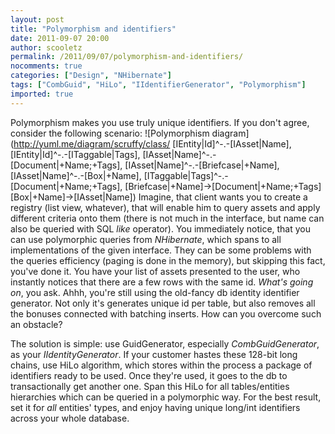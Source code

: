 ```yaml
---
layout: post
title: "Polymorphism and identifiers"
date: 2011-09-07 20:00
author: scooletz
permalink: /2011/09/07/polymorphism-and-identifiers/
nocomments: true
categories: ["Design", "NHibernate"]
tags: ["CombGuid", "HiLo", "IIdentifierGenerator", "Polymorphism"]
imported: true
---
```


Polymorphism makes you use truly unique identifiers. If you don't agree, consider the following scenario:
![Polymorphism diagram](http://yuml.me/diagram/scruffy/class/ [IEntity|Id]^-.-[IAsset|Name], [IEntity|Id]^-.-[ITaggable|Tags], [IAsset|Name]^-.-[Document|+Name;+Tags], [IAsset|Name]^-.-[Briefcase|+Name], [IAsset|Name]^-.-[Box|+Name], [ITaggable|Tags]^-.-[Document|+Name;+Tags], [Briefcase|+Name]->[Document|+Name;+Tags] [Box|+Name]->[IAsset|Name]) Imagine, that client wants you to create a registry (list view, whatever), that will enable him to query assets and apply different criteria onto them (there is not much in the interface, but name can also be queried with SQL *like* operator). You immediately notice, that you can use polymorphic queries from *NHibernate*, which spans to all implementations of the given interface. They can be some problems with the queries efficiency (paging is done in the memory), but skipping this fact, you've done it. You have your list of assets presented to the user, who instantly notices that there are a few rows with the same id. *What's going on*, you ask. Ahhh, you're still using the old-fancy db identity identifier generator. Not only it's generates unique id per table, but also removes all the bonuses connected with batching inserts. How can you overcome such an obstacle?

The solution is simple: use GuidGenerator, especially *CombGuidGenerator*, as your *IIdentityGenerator*. If your customer hastes these 128-bit long chains, use HiLo algorithm, which stores within the process a package of identifiers ready to be used. Once they're used, it goes to the db to transactionally get another one. Span this HiLo for all tables/entities hierarchies which can be queried in a polymorphic way. For the best result, set it for *all* entities' types, and enjoy having unique long/int identifiers across your whole database.
